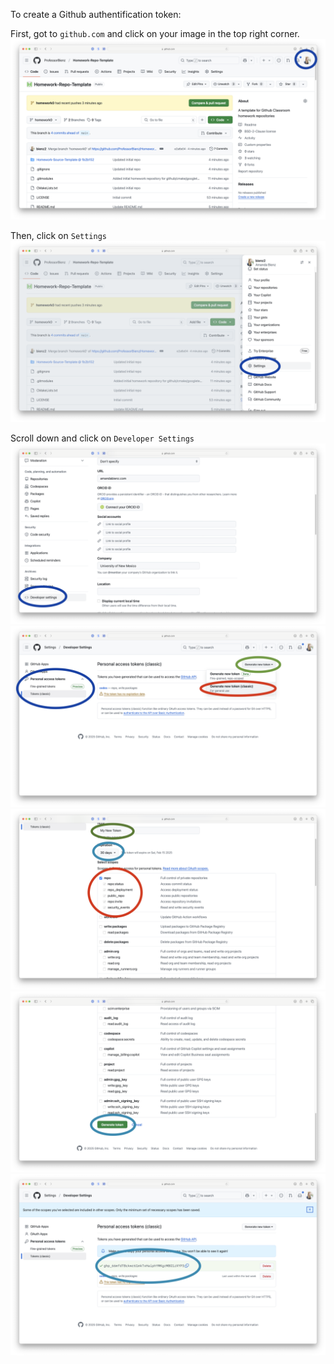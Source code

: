 To create a Github authentification token:

First, got to `github.com` and click on your image in the top right corner.
![alt text](img/1picture.png)

Then, click on `Settings`
![alt text](img/2settings.png)

Scroll down and click on `Developer Settings`
![alt text](img/3developersettings.png)
![alt text](img/4createnew.png)
![alt text](img/5token.png)
![alt text](img/6generate.png)
![alt text](img/7password.png)
